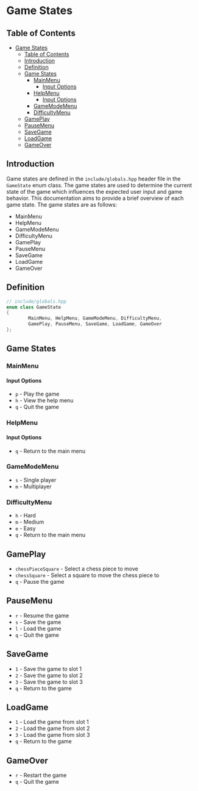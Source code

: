 # Game States

## Table of Contents
- [Game States](#game-states)
  - [Table of Contents](#table-of-contents)
  - [Introduction](#introduction)
  - [Definition](#definition)
  - [Game States](#game-states-1)
    - [MainMenu](#mainmenu)
      - [Input Options](#input-options)
    - [HelpMenu](#helpmenu)
      - [Input Options](#input-options-1)
    - [GameModeMenu](#gamemodemenu)
    - [DifficultyMenu](#difficultymenu)
  - [GamePlay](#gameplay)
  - [PauseMenu](#pausemenu)
  - [SaveGame](#savegame)
  - [LoadGame](#loadgame)
  - [GameOver](#gameover)

## Introduction

Game states are defined in the `include/globals.hpp` header file in the `GameState` enum class. The game states are used to determine the current state of the game which influences the expected user input and game behavior. This documentation aims to provide a brief overview of each game state. The game states are as follows:

- MainMenu
- HelpMenu
- GameModeMenu
- DifficultyMenu
- GamePlay
- PauseMenu
- SaveGame
- LoadGame
- GameOver

## Definition

```cpp
// include/globals.hpp
enum class GameState
{
        MainMenu, HelpMenu, GameModeMenu, DifficultyMenu,
        GamePlay, PauseMenu, SaveGame, LoadGame, GameOver
};
```

## Game States

### MainMenu

#### Input Options

- `p` - Play the game
- `h` - View the help menu
- `q` - Quit the game

### HelpMenu

#### Input Options

- `q` - Return to the main menu

### GameModeMenu

- `s` - Single player
- `m` - Multiplayer

### DifficultyMenu

- `h` - Hard
- `m` - Medium
- `e` - Easy
- `q` - Return to the main menu

## GamePlay

- `chessPieceSquare` - Select a chess piece to move
- `chessSquare` - Select a square to move the chess piece to
- `q` - Pause the game

## PauseMenu

- `r` - Resume the game
- `s` - Save the game
- `l` - Load the game
- `q` - Quit the game

## SaveGame

- `1` - Save the game to slot 1
- `2` - Save the game to slot 2
- `3` - Save the game to slot 3
- `q` - Return to the game

## LoadGame

- `1` - Load the game from slot 1
- `2` - Load the game from slot 2
- `3` - Load the game from slot 3
- `q` - Return to the game

## GameOver

- `r` - Restart the game
- `q` - Quit the game
